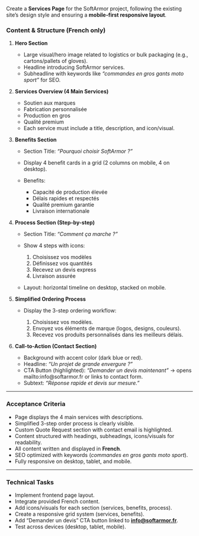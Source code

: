  Create a **Services Page** for the SoftArmor project, following the existing site’s design style and ensuring a **mobile-first responsive layout**.

### Content & Structure (French only)

1. **Hero Section**

   * Large visual/hero image related to logistics or bulk packaging (e.g., cartons/pallets of gloves).
   * Headline introducing SoftArmor services.
   * Subheadline with keywords like *“commandes en gros gants moto sport”* for SEO.

2. **Services Overview (4 Main Services)**

   * Soutien aux marques
   * Fabrication personnalisée
   * Production en gros
   * Qualité premium
   * Each service must include a title, description, and icon/visual.

3. **Benefits Section**

   * Section Title: *“Pourquoi choisir SoftArmor ?”*
   * Display 4 benefit cards in a grid (2 columns on mobile, 4 on desktop).
   * Benefits:

     * Capacité de production élevée
     * Délais rapides et respectés
     * Qualité premium garantie
     * Livraison internationale

4. **Process Section (Step-by-step)**

   * Section Title: *“Comment ça marche ?”*
   * Show 4 steps with icons:

     1. Choisissez vos modèles
     2. Définissez vos quantités
     3. Recevez un devis express
     4. Livraison assurée
   * Layout: horizontal timeline on desktop, stacked on mobile.

5. **Simplified Ordering Process**

   * Display the 3-step ordering workflow:

     1. Choisissez vos modèles.
     2. Envoyez vos éléments de marque (logos, designs, couleurs).
     3. Recevez vos produits personnalisés dans les meilleurs délais.

6. **Call-to-Action (Contact Section)**

   * Background with accent color (dark blue or red).
   * Headline: *“Un projet de grande envergure ?”*
   * CTA Button (highlighted): *“Demander un devis maintenant”* → opens mailto\:info\@softarmor.fr or links to contact form.
   * Subtext: *“Réponse rapide et devis sur mesure.”*

---

### Acceptance Criteria

* Page displays the 4 main services with descriptions.
* Simplified 3-step order process is clearly visible.
* Custom Quote Request section with contact email is highlighted.
* Content structured with headings, subheadings, icons/visuals for readability.
* All content written and displayed in **French**.
* SEO optimized with keywords (*commandes en gros gants moto sport*).
* Fully responsive on desktop, tablet, and mobile.

---

### Technical Tasks

* Implement frontend page layout.
* Integrate provided French content.
* Add icons/visuals for each section (services, benefits, process).
* Create a responsive grid system (services, benefits).
* Add “Demander un devis” CTA button linked to **[info@softarmor.fr](mailto:info@softarmor.fr)**.
* Test across devices (desktop, tablet, mobile).

